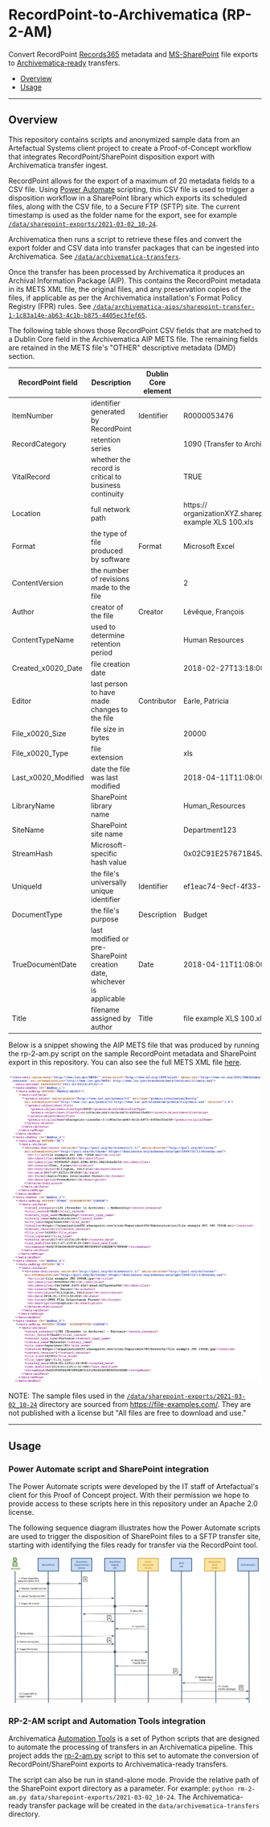 # RecordPoint-to-Archivematica (RP-2-AM)
Convert RecordPoint [Records365](https://www.recordpoint.com/records365/) metadata and [MS-SharePoint](https://www.microsoft.com/en-us/microsoft-365/sharepoint/collaboration) file exports to [Archivematica-ready](https://www.archivematica.org/en/docs/archivematica-1.12/user-manual/transfer/transfer/#transfers-with-metadata) transfers.

* [Overview](#overview)
* [Usage](#usage)

---

## Overview
This repository contains scripts and anonymized sample data from an Artefactual Systems client project to create a Proof-of-Concept workflow that integrates RecordPoint/SharePoint disposition export with Archivematica transfer ingest.

RecordPoint allows for the export of a maximum of 20 metadata fields to a CSV file. Using [Power Automate](https://flow.microsoft.com/en-us/) scripting, this CSV file is used to trigger a disposition workflow in a SharePoint library which exports its scheduled files, along with the CSV file, to a Secure FTP (SFTP) site. The current timestamp is used as the folder name for the export, see for example [`/data/sharepoint-exports/2021-03-02_10-24`](https://github.com/artefactual-labs/RP-2-AM/tree/main/data/sharepoint-exports/2021-03-02_10-24). 

Archivematica then runs a script to retrieve these files and convert the export folder and CSV data into transfer packages that can be ingested into Archivematica. See [`/data/archivematica-transfers`](https://github.com/artefactual-labs/RP-2-AM/tree/main/data/archivematica-transfers).

Once the transfer has been processed by Archivematica it produces an Archival Information Package (AIP). This contains the RecordPoint metadata in its METS XML file, the original files, and any preservation copies of the files, if applicable as per the Archivematica installation's Format Policy Registry (FPR) rules. See [`/data/archivematica-aips/sharepoint-transfer-1-1c83a14e-ab63-4c1b-b875-4405ec3fef65`](https://github.com/artefactual-labs/RP-2-AM/tree/main/data/archivematica-aips/sharepoint-transfer-1-1c83a14e-ab63-4c1b-b875-4405ec3fef65).

The following table shows those RecordPoint CSV fields that are matched to a Dublin Core field in the Archivematica AIP METS file. The remaining fields are retained in the METS file's "OTHER" descriptive metadata (DMD) section.


| RecordPoint field   | Description         | Dublin Core element | Example |
| ------------------- |---------------------| --------------------| ------- |
| ItemNumber | identifier generated by RecordPoint | Identifier | R0000053476 |
| RecordCategory| retention series | | 1090 (Transfer to Archives) - Human Resources |
| VitalRecord| whether the record is critical to business continuity | | TRUE |
| Location| full network path | | https:// organizationXYZ.sharepoint.com/sites/Department123/Human_Resources/file example XLS 100.xls |
| Format| the type of file produced by software | Format | Microsoft Excel |
| ContentVersion| the number of revisions made to the file | | 2 |
| Author| creator of the file | Creator | Lévêque, François | 
| ContentTypeName| used to determine retention period | | Human Resources |
| Created_x0020_Date| file creation date |  | 2018-02-27T13:18:00Z |
| Editor| last person to have made changes to the file | Contributor | Earle, Patricia |
| File_x0020_Size| file size in bytes | | 20000 |
| File_x0020_Type| file extension | | xls
| Last_x0020_Modified| date the file was last modified | | 2018-04-11T11:08:00Z |
| LibraryName| SharePoint library name | | Human_Resources |
| SiteName| SharePoint site name | | Department123 |
| StreamHash| Microsoft-specific hash value | | 0x02C91E257671B45A08F343AA3A1C115A0EF12EBAF2 |
| UniqueId | the file's universally unique identifier | Identifier | ef1eac74-9ecf-4f33-b795-19258bcd139a |
| DocumentType| the file's purpose | Description | Budget |
| TrueDocumentDate| last modified or pre-SharePoint creation date, whichever is applicable | Date | 2018-04-11T11:08:00Z | 
| Title | filename assigned by author | Title | file example XLS 100.xls |

Below is a snippet showing the AIP METS file that was produced by running the rp-2-am.py script on the sample RecordPoint metadata and SharePoint export in this repository. You can also see the full METS XML file [here](https://github.com/artefactual-labs/RP-2-AM/blob/main/data/archivematica-aips/sharepoint-transfer-1-1c83a14e-ab63-4c1b-b875-4405ec3fef65/data/METS.1c83a14e-ab63-4c1b-b875-4405ec3fef65.xml).

![RecordPoint metadata in METS](images/recordpoint-metadata-in-mets.png)

NOTE: The sample files used in the [`/data/sharepoint-exports/2021-03-02_10-24`](https://github.com/artefactual-labs/RP-2-AM/tree/main/data/sharepoint-exports/2021-03-02_10-24) directory are sourced from https://file-examples.com/. They are not published with a license but "All files are free to download and use."

---

## Usage

### Power Automate script and SharePoint integration

The Power Automate scripts were developed by the IT staff of Artefactual's client for this Proof of Concept project. With their permission we hope to provide access to these scripts here in this repository under an Apache 2.0 license.

The following sequence diagram illustrates how the Power Automate scripts are used to trigger the disposition of SharePoint files to a SFTP transfer site, starting with identifying the files ready for transfer via the RecordPoint tool.

![SharePoint to Archivematica workflow](images/sharepoint-to-archivematica-workflow_v3.png)



### RP-2-AM script and Automation Tools integration
Archivematica [Automation Tools](https://github.com/artefactual/automation-tools) is a set of Python scripts that are designed to automate the processing of transfers in an Archivematica pipeline. This project adds the [rp-2-am.py](https://github.com/artefactual-labs/RP-2-AM/blob/main/rp-2-am.py) script to this set to automate the conversion of RecordPoint/SharePoint exports to Archivematica-ready transfers.

The script can also be run in stand-alone mode. Provide the relative path of the SharePoint export directory as a parameter. For example: `python rm-2-am.py data/sharepoint-exports/2021-03-02_10-24`. The Archivematica-ready transfer package will be created in the `data/archivematica-transfers` directory.
